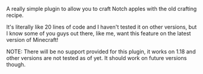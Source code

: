 A really simple plugin to allow you to craft Notch apples with the old crafting recipe.

It's literally like 20 lines of code and I haven't tested it on other versions, but I know some of you guys out there, like me, want this feature on the latest version of Minecraft!


NOTE: There will be no support provided for this plugin, it works on 1.18 and other versions are not tested as of yet. It should work on future versions though.
